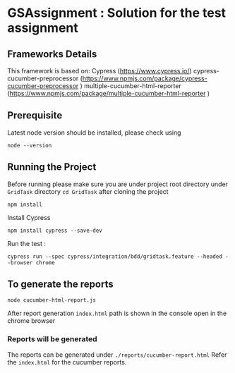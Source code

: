 # GSAssignment : Solution for the test assignment

## Frameworks Details 
This framework is based on:
Cypress (https://www.cypress.io/)
cypress-cucumber-preprocessor (https://www.npmjs.com/package/cypress-cucumber-preprocessor  )
multiple-cucumber-html-reporter (https://www.npmjs.com/package/multiple-cucumber-html-reporter )

## Prerequisite 
Latest node version should be installed, please check using 

```node --version```

## Running the Project

Before running please make sure you are under project root directory under ```GridTask``` directory ```cd GridTask``` after cloning the project

```npm install```

Install Cypress 

```npm install cypress --save-dev```

Run the test :

```cypress run --spec cypress/integration/bdd/gridtask.feature --headed --browser chrome```

## To generate the reports

```node cucumber-html-report.js ```

After report generation ```index.html``` path is shown in the console open in the chrome browser

### Reports will be generated 
The reports can be generated under ```./reports/cucumber-report.html``` Refer the ```index.html``` for the cucumber reports.

